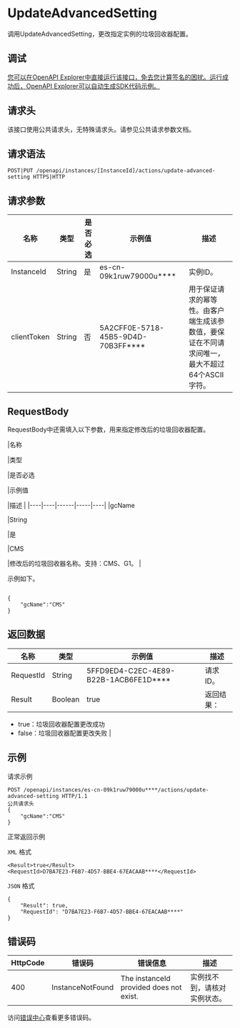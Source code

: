 # UpdateAdvancedSetting

调用UpdateAdvancedSetting，更改指定实例的垃圾回收器配置。

## 调试

[您可以在OpenAPI Explorer中直接运行该接口，免去您计算签名的困扰。运行成功后，OpenAPI Explorer可以自动生成SDK代码示例。](https://api.aliyun.com/#product=elasticsearch&api=UpdateAdvancedSetting&type=ROA&version=2017-06-13)

## 请求头

该接口使用公共请求头，无特殊请求头。请参见公共请求参数文档。

## 请求语法

```
POST|PUT /openapi/instances/[InstanceId]/actions/update-advanced-setting HTTPS|HTTP
```

## 请求参数

|名称|类型|是否必选|示例值|描述|
|--|--|----|---|--|
|InstanceId|String|是|es-cn-09k1ruw79000u\*\*\*\*|实例ID。 |
|clientToken|String|否|5A2CFF0E-5718-45B5-9D4D-70B3FF\*\*\*\*|用于保证请求的幂等性。由客户端生成该参数值，要保证在不同请求间唯一，最大不超过64个ASCII字符。 |

## RequestBody

RequestBody中还需填入以下参数，用来指定修改后的垃圾回收器配置。

|名称

|类型

|是否必选

|示例值

|描述 |
|----|----|------|-----|----|
|gcName

|String

|是

|CMS

|修改后的垃圾回收器名称。支持：CMS、G1。 |

示例如下。

```

{
    "gcName":"CMS"
}

```

## 返回数据

|名称|类型|示例值|描述|
|--|--|---|--|
|RequestId|String|5FFD9ED4-C2EC-4E89-B22B-1ACB6FE1D\*\*\*\*|请求ID。 |
|Result|Boolean|true|返回结果：

 -   true：垃圾回收器配置更改成功
-   false：垃圾回收器配置更改失败 |

## 示例

请求示例

```
POST /openapi/instances/es-cn-09k1ruw79000u****/actions/update-advanced-setting HTTP/1.1
公共请求头
{
    "gcName":"CMS"
}
```

正常返回示例

`XML` 格式

```
<Result>true</Result>
<RequestId>D7BA7E23-F6B7-4D57-BBE4-67EACAAB****</RequestId>
```

`JSON` 格式

```
{
	"Result": true,
	"RequestId": "D7BA7E23-F6B7-4D57-BBE4-67EACAAB****"
}
```

## 错误码

|HttpCode|错误码|错误信息|描述|
|--------|---|----|--|
|400|InstanceNotFound|The instanceId provided does not exist.|实例找不到，请核对实例状态。|

访问[错误中心](https://error-center.alibabacloud.com/status/product/elasticsearch)查看更多错误码。

